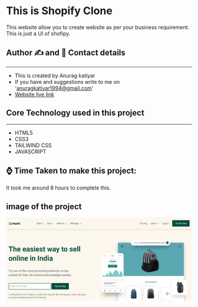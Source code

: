 # This is Shopify Clone
This website allow you to create website as per your business requirement. This is just a UI of shofipy.
## Author ✍ and 📱 Contact details
---
- This is created by Anurag katiyar
- If you have and suggestions write to me on 'anuragkatiyar1994@gmail.com'
- [Website live link]()
## Core Technology used in this project
---
- HTML5
- CSS3
- TAILWIND CSS
- JAVASCRIPT
## ⌚ Time Taken to make this project:
It took me around 8 hours to complete this.
## image of the project 
![alt text](./images/shopify%20clone%20img.jpg)
